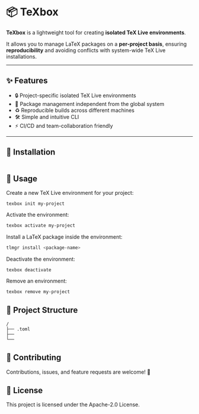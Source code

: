 # 📦 TeXbox  

**TeXbox** is a lightweight tool for creating **isolated TeX Live environments**.  

It allows you to manage LaTeX packages on a **per-project basis**, ensuring **reproducibility** and avoiding conflicts with system-wide TeX Live installations.  

---

## ✨ Features  
- 🔒 Project-specific isolated TeX Live environments  
- 📂 Package management independent from the global system  
- ♻️ Reproducible builds across different machines  
- 🛠 Simple and intuitive CLI  
- ⚡ CI/CD and team-collaboration friendly  

---

## 🚀 Installation  

```bash
```

## 📖 Usage

Create a new TeX Live environment for your project:
```bah
texbox init my-project
```

Activate the environment:
```bash
texbox activate my-project
```

Install a LaTeX package inside the environment:
```bash
tlmgr install <package-name>
```

Deactivate the environment:
```bah
texbox deactivate
```

Remove an environment:
```bash
texbox remove my-project
```

## 📂 Project Structure

```text
/
├── .toml 
├── 
└── 
```

## 🤝 Contributing

Contributions, issues, and feature requests are welcome! 🙌

## 📄 License

This project is licensed under the Apache-2.0 License.


